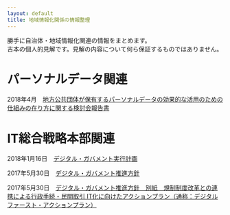 ```yaml
---
layout: default
title: 地域情報化関係の情報整理
---
```


勝手に自治体・地域情報化関連の情報をまとめます。  
吉本の個人的見解です。見解の内容について何ら保証するものではありません。  


# パーソナルデータ関連
2018年4月　[地方公共団体が保有するパーソナルデータの効果的な活用のための仕組みの在り方に関する検討会報告書][66e66df9]  


  [66e66df9]: https://akhysh.github.io/community-informatization/pd/pd.html "地方公共団体が保有するパーソナルデータの効果的な活用のための仕組みの在り方に関する検討会報告書"

# IT総合戦略本部関連
2018年1月16日　[デジタル・ガバメント実行計画][1a1f1e52]

2017年5月30日　[デジタル・ガバメント推進方針][ab0613b6]  

2017年5月30日　[デジタル・ガバメント推進方針　別紙　規制制度改革との連携による行政手続・民間取引 IT化に向けたアクションプラン（通称：デジタルファースト・アクションプラン）][a5562254]



[1a1f1e52]: https://akhysh.github.io/community-informatization/dgovp/dgovp.html "デジタル・ガバメント実行計画"
[ab0613b6]: https://akhysh.github.io/community-informatization/dgovp/digitalgov.html "デジタル・ガバメント推進方針"
[a5562254]: https://akhysh.github.io/community-informatization/dgovp/digitalfirst.html "デジタルファースト・アクションプラン"
